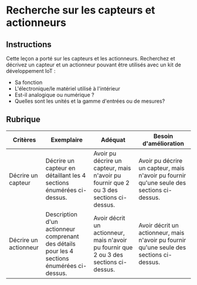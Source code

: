 # Recherche sur les capteurs et actionneurs

## Instructions

Cette leçon a porté sur les capteurs et les actionneurs. Recherchez et décrivez un capteur et un actionneur pouvant être utilisés avec un kit de développement IoT :

* Sa fonction
* L'électronique/le matériel utilisé à l'intérieur
* Est-il analogique ou numérique ?
* Quelles sont les unités et la gamme d'entrées ou de mesures?

## Rubrique

| Critères | Exemplaire | Adéquat | Besoin d'amélioration |
| -------- | --------- | -------- | ----------------- |
| Décrire un capteur | Décrire un capteur en détaillant les 4 sections énumérées ci-dessus. | Avoir pu décrire un capteur, mais n'avoir pu fournir que 2 ou 3 des sections ci-dessus. | Avoir pu décrire un capteur, mais n'avoir pu fournir qu'une seule des sections ci-dessus. |
| Décrire un actionneur | Description d'un actionneur comprenant des détails pour les 4 sections énumérées ci-dessus. | Avoir décrit un actionneur, mais n'avoir pu fournir que 2 ou 3 des sections ci-dessus. | Avoir décrit un actionneur, mais n'avoir pu fournir qu'une seule des sections ci-dessus. |
